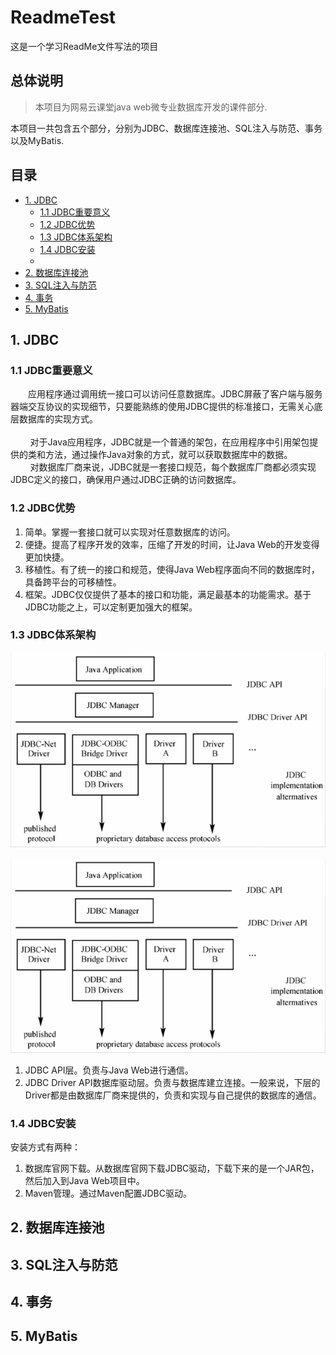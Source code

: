 # ReadmeTest
这是一个学习ReadMe文件写法的项目

## 总体说明
> 本项目为网易云课堂java web微专业数据库开发的课件部分.

本项目一共包含五个部分，分别为JDBC、数据库连接池、SQL注入与防范、事务以及MyBatis.

## 目录

* [1. JDBC](#1-jdbc)
	* [1.1 JDBC重要意义](#11-jdbc重要意义)
	* [1.2 JDBC优势](#12-jdbc优势)
	* [1.3 JDBC体系架构](#13-jdbc体系架构)
	* [1.4 JDBC安装](#14-jdbc安装)
	* []()
* [2. 数据库连接池](#2-数据库连接池)
* [3. SQL注入与防范](#3-sql注入与防范)
* [4. 事务](#4-事务)
* [5. MyBatis](#5-mybatis)

## 1. JDBC

### 1.1 JDBC重要意义
<div style="text-indent:2em;">应用程序通过调用统一接口可以访问任意数据库。JDBC屏蔽了客户端与服务器端交互协议的实现细节，只要能熟练的使用JDBC提供的标准接口，无需关心底层数据库的实现方式。</div><br/>
&nbsp;&nbsp;&nbsp;&nbsp;&nbsp;&nbsp;&nbsp;&nbsp;对于Java应用程序，JDBC就是一个普通的架包，在应用程序中引用架包提供的类和方法，通过操作Java对象的方式，就可以获取数据库中的数据。<br/>
&nbsp;&nbsp;&nbsp;&nbsp;&nbsp;&nbsp;&nbsp;&nbsp;对数据库厂商来说，JDBC就是一套接口规范，每个数据库厂商都必须实现JDBC定义的接口，确保用户通过JDBC正确的访问数据库。<br/>

### 1.2 JDBC优势
1. 简单。掌握一套接口就可以实现对任意数据库的访问。
2. 便捷。提高了程序开发的效率，压缩了开发的时间，让Java Web的开发变得更加快捷。
3. 移植性。有了统一的接口和规范，使得Java Web程序面向不同的数据库时，具备跨平台的可移植性。
4. 框架。JDBC仅仅提供了基本的接口和功能，满足最基本的功能需求。基于JDBC功能之上，可以定制更加强大的框架。

### 1.3 JDBC体系架构
<p align="center">
<!-- <img src="https://raw.githubusercontent.com/Lx10540116/HelloMySQL/master/img/JDBC/JDBC%E4%BD%93%E7%B3%BB%E6%9E%B6%E6%9E%84.png" alt="JDBC体系架构图"> -->
<img src="/img/JDBC体系架构.png" alt="JDBC体系架构图">
<!-- ![JDBC体系架构图](https://raw.githubusercontent.com/Lx10540116/HelloMySQL/master/img/JDBC/JDBC%E4%BD%93%E7%B3%BB%E6%9E%B6%E6%9E%84.png) -->
</p>

![JDBC体系架构图](/img/JDBC体系架构.png "JDBC体系架构图")

1. JDBC API层。负责与Java Web进行通信。
2. JDBC Driver API数据库驱动层。负责与数据库建立连接。一般来说，下层的Driver都是由数据库厂商来提供的，负责和实现与自己提供的数据库的通信。
	
### 1.4 JDBC安装
安装方式有两种：
1. 数据库官网下载。从数据库官网下载JDBC驱动，下载下来的是一个JAR包，然后加入到Java Web项目中。
2. Maven管理。通过Maven配置JDBC驱动。

## 2. 数据库连接池


## 3. SQL注入与防范


## 4. 事务


## 5. MyBatis

